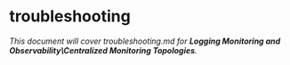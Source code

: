 # troubleshooting

_This document will cover troubleshooting.md for **Logging Monitoring and Observability\Centralized Monitoring Topologies**._
